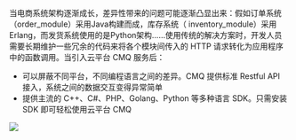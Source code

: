 当电商系统架构逐渐成长，差异性带来的问题可能逐渐凸显出来：假如订单系统（order_module）采用Java构建而成，库存系统（ inventory_module）采用Erlang，而发货系统使用的是Python架构......使用传统的解决方案时，开发人员需要长期维护一些冗余的代码来将各个模块间传入的 HTTP 请求转化为应用程序中的函数调用。当引入云平台 CMQ 服务后：

- 可以屏蔽不同平台，不同编程语言之间的差异。CMQ 提供标准 Restful API 接入，系统之间的数据交互变得异常简单
- 提供主流的 C++、C#、PHP、Golang、Python 等多种语言 SDK。只需安装 SDK 即可轻松使用云平台 CMQ

![](http://imgcache.tce.fsphere.cn/image/mccdn.qcloud.com/static/img/e9e128dbd0b7e6fe297b1d32e7b72960/image.png)